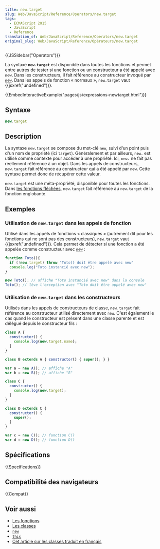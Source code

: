 ```yaml
---
title: new.target
slug: Web/JavaScript/Reference/Operators/new.target
tags:
  - ECMAScript 2015
  - JavaScript
  - Reference
translation_of: Web/JavaScript/Reference/Operators/new.target
original_slug: Web/JavaScript/Reference/Opérateurs/new.target
---
```


{{JSSidebar("Operators")}}

La syntaxe **`new.target`** est disponible dans toutes les fonctions et permet entre autres de tester si une fonction ou un constructeur a été appelé avec `new`. Dans les constructeurs, il fait référence au constructeur invoqué par [`new`](/fr/docs/Web/JavaScript/Reference/Opérateurs/L_opérateur_new). Dans les appels de fonction « normaux », `new.target` vaut {{jsxref("undefined")}}.

{{EmbedInteractiveExample("pages/js/expressions-newtarget.html")}}

## Syntaxe

```js
new.target
```

## Description

La syntaxe `new.target` se compose du mot-clé `new`, suivi d'un point puis d'un nom de propriété (ici `target`). Généralement et par ailleurs, `new.` est utilisé comme contexte pour accéder à une propriété. Ici, `new.` ne fait pas réellement référence à un objet. Dans les appels de constructeurs, `new.target` fait référence au constructeur qui a été appelé par `new`. Cette syntaxe permet donc de récupérer cette valeur.

`new.target` est une méta-propriété, disponible pour toutes les fonctions. Dans [les fonctions fléchées](/fr/docs/Web/JavaScript/Reference/Fonctions/Fonctions_fléchées), `new.target` fait référence au `new.target` de la fonction englobante.

## Exemples

### Utilisation de `new.target` dans les appels de fonction

Utilisé dans les appels de fonctions « classiques » (autrement dit pour les fonctions qui ne sont pas des constructeurs), `new.target` vaut {{jsxref("undefined")}}. Cela permet de détecter si une fonction a été appelée comme constructeur avec [`new`](/fr/docs/Web/JavaScript/Reference/Opérateurs/L_opérateur_new) :

```js
function Toto(){
  if (!new.target) throw "Toto() doit être appelé avec new"
  console.log("Toto instancié avec new");
}

new Toto(); // affiche "Toto instancié avec new" dans la console
Toto(); // lève l'exception avec "Toto doit être appelé avec new"
```

### Utilisation de `new.target` dans les constructeurs

Utilisés dans les appels de constructeurs de classe, `new.target` fait référence au constructeur utilisé directement avec `new`. C'est également le cas quand le constructeur est présent dans une classe parente et est délégué depuis le constructeur fils :

```js
class A {
  constructor() {
    console.log(new.target.name);
  }
}

class B extends A { constructor() { super(); } }

var a = new A(); // affiche "A"
var b = new B(); // affiche "B"

class C {
  constructor() {
    console.log(new.target);
  }
}

class D extends C {
  constructor() {
    super();
  }
}

var c = new C(); // function C()
var d = new D(); // function D()
```

## Spécifications

{{Specifications}}

## Compatibilité des navigateurs

{{Compat}}

## Voir aussi

- [Les fonctions](/fr/docs/Web/JavaScript/Reference/Fonctions)
- [Les classes](/fr/docs/Web/JavaScript/Reference/Classes)
- [`new`](/fr/docs/Web/JavaScript/Reference/Opérateurs/L_opérateur_new)
- [`this`](/fr/docs/Web/JavaScript/Reference/Opérateurs/L_opérateur_this)
- [Cet article sur les classes traduit en français](https://tech.mozfr.org/post/2015/08/12/ES6-en-details-%3A-les-sous-classes-et-l-heritage)
